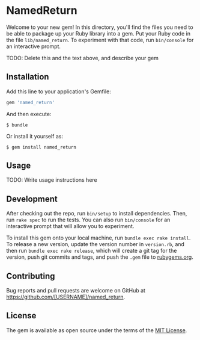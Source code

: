 # NamedReturn

Welcome to your new gem! In this directory, you'll find the files you need to be able to package up your Ruby library into a gem. Put your Ruby code in the file `lib/named_return`. To experiment with that code, run `bin/console` for an interactive prompt.

TODO: Delete this and the text above, and describe your gem

## Installation

Add this line to your application's Gemfile:

```ruby
gem 'named_return'
```

And then execute:

    $ bundle

Or install it yourself as:

    $ gem install named_return

## Usage

TODO: Write usage instructions here

## Development

After checking out the repo, run `bin/setup` to install dependencies. Then, run `rake spec` to run the tests. You can also run `bin/console` for an interactive prompt that will allow you to experiment.

To install this gem onto your local machine, run `bundle exec rake install`. To release a new version, update the version number in `version.rb`, and then run `bundle exec rake release`, which will create a git tag for the version, push git commits and tags, and push the `.gem` file to [rubygems.org](https://rubygems.org).

## Contributing

Bug reports and pull requests are welcome on GitHub at https://github.com/[USERNAME]/named_return.


## License

The gem is available as open source under the terms of the [MIT License](http://opensource.org/licenses/MIT).

